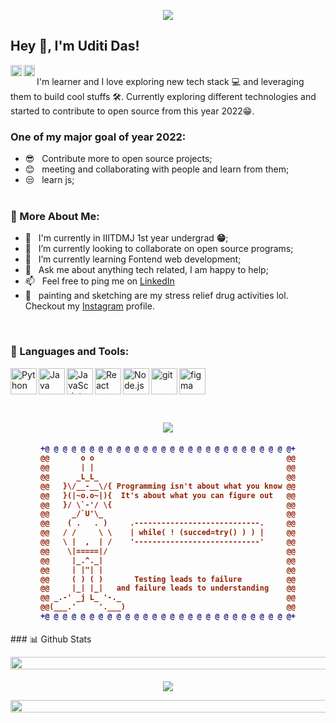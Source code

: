 <p align="center">
<img src="https://readme-typing-svg.herokuapp.com?font=Architects+Daughter&color=%2379A500&size=40&duration=3000&center=true&lines=Hello+Everybody">

## Hey 👋, I'm Uditi Das!

<a href='https://www.linkedin.com/in/uditi-das-20573b200/'><img align='left' alt="linkedin" src="https://raw.githubusercontent.com/rahul-jha98/rahul-jha98/561d474902b59c7429ec22bb73e225696c27b202/assets/linkedin.svg" height='18px'/></a>
<a href='https://www.instagram.com/artme_empire/'><img align='left' alt="instagram" src="https://raw.githubusercontent.com/rahuldkjain/github-profile-readme-generator/master/src/images/icons/Social/instagram.svg" height='18px'/></a>
<br/>
I'm learner and I love exploring new tech stack 💻 and leveraging them to build cool stuffs 🛠️. Currently exploring different technologies and started to contribute to open source from this year 2022😁.

### One of my major goal of year 2022:

- 😎 &nbsp; Contribute more to open source projects;
- 😊 &nbsp; meeting and collaborating with people and learn from them;
- 😒 &nbsp; learn js;
  <br/>
  <br/>



### 🧐 More About Me:

- 🔭 &nbsp; I'm currently in IIITDMJ 1st year undergrad **😁**;
- 🤝 &nbsp; I’m currently looking to collaborate on open source programs;
- 🌱 &nbsp; I’m currently learning Fontend web development;
- 💬 &nbsp; Ask me about anything tech related, I am happy to help;
- 📫 &nbsp; Feel free to ping me on [LinkedIn](https://www.linkedin.com/in/uditi-das-20573b200/)
- 🎨 &nbsp; painting and sketching are my stress relief drug activities lol. Checkout my [Instagram](https://www.instagram.com/artme_empire/) profile.

<br>

### 🔨 Languages and Tools:

<a href="https://www.python.org" target="_blank"><img align="left" alt="Python" height ="42px" src="https://raw.githubusercontent.com/rahul-jha98/github_readme_icons/main/language_and_tools/square/python/python.svg"></a>
<a href="https://www.java.com" target="_blank"><img align="left" alt="Java" height ="42px" src="https://raw.githubusercontent.com/rahul-jha98/github_readme_icons/main/language_and_tools/square/java/java.svg"></a>
<a href="https://developer.mozilla.org/en-US/docs/Web/JavaScript" target="_blank"> <img align="left" alt="JavaScript" height ="42px"  src="https://raw.githubusercontent.com/rahul-jha98/github_readme_icons/main/language_and_tools/square/javascript/javascript.svg"> </a>
<a href="https://reactjs.org/" target="_blank"> <img align="left" alt="React" height ="42px" src="https://raw.githubusercontent.com/rahul-jha98/github_readme_icons/main/language_and_tools/square/react/react.svg"></a>
<a href="https://nodejs.org" target="_blank"><img align="left" alt="Node.js" height ="42px" src="https://raw.githubusercontent.com/rahul-jha98/github_readme_icons/main/language_and_tools/square/node/node.svg"></a>
<a href="https://git-scm.com/" target="_blank"> <img src="https://raw.githubusercontent.com/rahul-jha98/github_readme_icons/main/language_and_tools/square/git-scm/git-scm.svg" align="left" alt="git" height='42px'/> </a>
<a href="https://www.figma.com/" target="_blank"> <img src="https://raw.githubusercontent.com/rahul-jha98/github_readme_icons/main/language_and_tools/square/figma/figma.svg" alt="figma" height='42px'/> </a>

<br>

<p align="center">
<img src="https://raw.githubusercontent.com/trinib/trinib/main/.images/marquee.svg"> 
<!--ASCII
WEBSITE:
https://asciiart.website/-->

<h4 align="center">

```diff
+@ @ @ @ @ @ @ @ @ @ @ @ @ @ @ @ @ @ @ @ @ @ @ @ @ @ @ @+
@@       o o                                           @@
@@       | |                                           @@
@@      _L_L_                                          @@
@@   }\/__-__\/{ Programming isn't about what you know @@
@@   }(|~o.o~|){  It's about what you can figure out   @@
@@   }/ \`-'/ \{                                       @@
@@     _/`U'\_                                         @@
@@    ( .   . )     .----------------------------.     @@
@@   / /     \ \    | while( ! (succed=try() ) ) |     @@
@@   \ |  ,  | /    '----------------------------'     @@
@@    \|=====|/                                        @@
@@     |_.^._|                                         @@
@@     | |"| |                                         @@
@@     ( ) ( )       Testing leads to failure          @@
@@     |_| |_|   and failure leads to understanding    @@
@@ _.-' _j L_ '-._                                     @@
@@(___.'     '.___)                                    @@
+@ @ @ @ @ @ @ @ @ @ @ @ @ @ @ @ @ @ @ @ @ @ @ @ @ @ @ @+
```

</h4> 
### 📊 Github Stats

<a href='https://github.com/warriorBunny013/github-stats-transparent'>
  
<!--![Stats Overview](https://raw.githubusercontent.com/warriorBunny013/github-stats-transparent/output/generated/overview.svg)
![Most Used Languages](https://raw.githubusercontent.com/warriorBunny013/github-stats-transparent/output/generated/languages.svg)-->

<!--ACTIVITYGRAPH
WEBSITE:
https://github.com/Ashutosh00710/github-readme-activity-graph#customization-->

<!--![Github Activity Graph](https://intense-river-40395.herokuapp.com/graph?username=warriorBunny013&theme=react-dark&hide_border=true&color=00d668&line=00d668&point=8b007e)-->
</a>

<br>

<!--SNAKE
WEBSITE:
https://github.com/Platane/snk-->
<!--<p align="center">
<img src="https://raw.githubusercontent.com/warriorBunny013/warriorBunny013/output/github-contribution-grid-snake.svg">-->
 <!--LINE-->
<p align="center">
<img src="https://i.imgur.com/dBaSKWF.gif" height="20" width="1000"> 
 <!--JOYEMOJI-->
<br>
<h4>
<!--TROPHY
WEBSITE:
https://github.com/ryo-ma/github-profile-trophy-->
<p align="center">
<img src="https://github-profile-trophy.vercel.app/?username=warriorBunny013&theme=tokyonight&no-frame=true&row=1&&margin-w=30&no-bg=true">
<!--LINE--> 
<p align="center">
<img src="https://i.imgur.com/dBaSKWF.gif" height="20" width="1000">
<!--THEME
WEBSITE:
https://fancytext.blogspot.com/-->
<h4 align="left">
